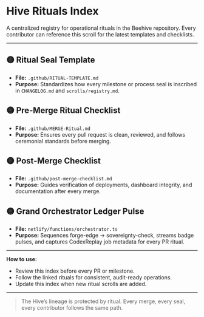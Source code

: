 # Hive Rituals Index

A centralized registry for operational rituals in the Beehive repository. Every contributor can reference this scroll for the latest templates and checklists.

---

## 🟡 Ritual Seal Template
- **File:** `.github/RITUAL-TEMPLATE.md`
- **Purpose:** Standardizes how every milestone or process seal is inscribed in `CHANGELOG.md` and `scrolls/registry.md`.

## 🟡 Pre-Merge Ritual Checklist
- **File:** `.github/MERGE-Ritual.md`
- **Purpose:** Ensures every pull request is clean, reviewed, and follows ceremonial standards before merging.

## 🟡 Post-Merge Checklist
- **File:** `.github/post-merge-checklist.md`
- **Purpose:** Guides verification of deployments, dashboard integrity, and documentation after every merge.

## 🟡 Grand Orchestrator Ledger Pulse
- **File:** `netlify/functions/orchestrator.ts`
- **Purpose:** Sequences forge-edge → sovereignty-check, streams badge pulses, and captures CodexReplay job metadata for every PR ritual.

---

**How to use:**
- Review this index before every PR or milestone.
- Follow the linked rituals for consistent, audit-ready operations.  
- Update this index when new ritual scrolls are added.

---

> The Hive’s lineage is protected by ritual. Every merge, every seal, every contributor follows the same path.